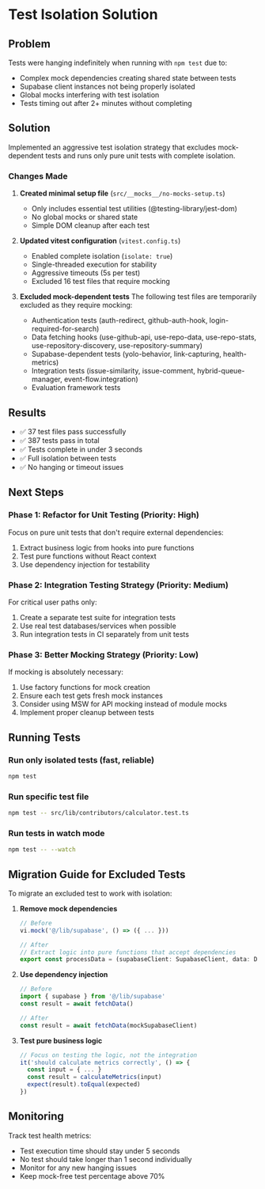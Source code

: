 # Test Isolation Solution

## Problem
Tests were hanging indefinitely when running with `npm test` due to:
- Complex mock dependencies creating shared state between tests
- Supabase client instances not being properly isolated
- Global mocks interfering with test isolation
- Tests timing out after 2+ minutes without completing

## Solution
Implemented an aggressive test isolation strategy that excludes mock-dependent tests and runs only pure unit tests with complete isolation.

### Changes Made

1. **Created minimal setup file** (`src/__mocks__/no-mocks-setup.ts`)
   - Only includes essential test utilities (@testing-library/jest-dom)
   - No global mocks or shared state
   - Simple DOM cleanup after each test

2. **Updated vitest configuration** (`vitest.config.ts`)
   - Enabled complete isolation (`isolate: true`)
   - Single-threaded execution for stability
   - Aggressive timeouts (5s per test)
   - Excluded 16 test files that require mocking

3. **Excluded mock-dependent tests**
   The following test files are temporarily excluded as they require mocking:
   - Authentication tests (auth-redirect, github-auth-hook, login-required-for-search)
   - Data fetching hooks (use-github-api, use-repo-data, use-repo-stats, use-repository-discovery, use-repository-summary)
   - Supabase-dependent tests (yolo-behavior, link-capturing, health-metrics)
   - Integration tests (issue-similarity, issue-comment, hybrid-queue-manager, event-flow.integration)
   - Evaluation framework tests

## Results
- ✅ 37 test files pass successfully
- ✅ 387 tests pass in total
- ✅ Tests complete in under 3 seconds
- ✅ Full isolation between tests
- ✅ No hanging or timeout issues

## Next Steps

### Phase 1: Refactor for Unit Testing (Priority: High)
Focus on pure unit tests that don't require external dependencies:
1. Extract business logic from hooks into pure functions
2. Test pure functions without React context
3. Use dependency injection for testability

### Phase 2: Integration Testing Strategy (Priority: Medium)
For critical user paths only:
1. Create a separate test suite for integration tests
2. Use real test databases/services when possible
3. Run integration tests in CI separately from unit tests

### Phase 3: Better Mocking Strategy (Priority: Low)
If mocking is absolutely necessary:
1. Use factory functions for mock creation
2. Ensure each test gets fresh mock instances
3. Consider using MSW for API mocking instead of module mocks
4. Implement proper cleanup between tests

## Running Tests

### Run only isolated tests (fast, reliable)
```bash
npm test
```

### Run specific test file
```bash
npm test -- src/lib/contributors/calculator.test.ts
```

### Run tests in watch mode
```bash
npm test -- --watch
```

## Migration Guide for Excluded Tests

To migrate an excluded test to work with isolation:

1. **Remove mock dependencies**
   ```typescript
   // Before
   vi.mock('@/lib/supabase', () => ({ ... }))
   
   // After
   // Extract logic into pure functions that accept dependencies
   export const processData = (supabaseClient: SupabaseClient, data: Data) => { ... }
   ```

2. **Use dependency injection**
   ```typescript
   // Before
   import { supabase } from '@/lib/supabase'
   const result = await fetchData()
   
   // After
   const result = await fetchData(mockSupabaseClient)
   ```

3. **Test pure business logic**
   ```typescript
   // Focus on testing the logic, not the integration
   it('should calculate metrics correctly', () => {
     const input = { ... }
     const result = calculateMetrics(input)
     expect(result).toEqual(expected)
   })
   ```

## Monitoring

Track test health metrics:
- Test execution time should stay under 5 seconds
- No test should take longer than 1 second individually
- Monitor for any new hanging issues
- Keep mock-free test percentage above 70%